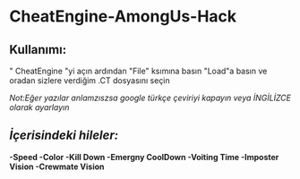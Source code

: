 # CheatEngine-AmongUs-Hack


Kullanımı:
---------
" CheatEngine "yi açın ardından "File" ksımına basın "Load"a basın ve oradan sizlere verdiğim .CT dosyasını seçin



*Not:Eğer yazılar anlamzıszsa google türkçe çeviriyi kapayın veya İNGİLİZCE olarak ayarlayın*






*İçerisindeki hileler:*
---------------

**-Speed
-Color
-Kill Down
-Emergny CoolDown
-Voiting Time
-Imposter Vision
-Crewmate Vision**
